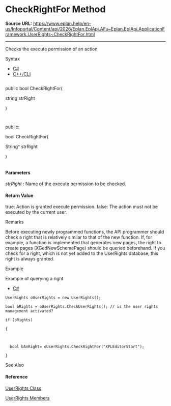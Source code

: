 # CheckRightFor Method

**Source URL:** https://www.eplan.help/en-us/Infoportal/Content/api/2026/Eplan.EplApi.AFu~Eplan.EplApi.ApplicationFramework.UserRights~CheckRightFor.html

---

Checks the execute permission of an action

Syntax

- [C#](#i-syntax-CS)
- [C++/CLI](#i-syntax-CPP2005)

```
```
public bool CheckRightFor( 
   string strRight
)
```
```

```
```
public:
bool CheckRightFor( 
   String^ strRight
)
```
```

#### Parameters

*strRight*
:   Name of the execute permission to be checked.

#### Return Value

true: Action is granted execute permission. false: The action must not be executed by the current user.

Remarks

Before executing newly programmed functions, the API programmer should check a right that is relatively similar to that of the new function. If, for example, a function is implemented that generates new pages, the right to create pages (XGedNewSchemePage) should be queried beforehand. If you check for a right, which is not yet added to the UserRights database, this right is always granted.

Example

Example of querying a right

- [C#](#i-tab-content-9f17aff5-a918-4ced-80d4-6bf7ff31324f)

```
UserRights oUserRights = new UserRights();
bool bRights = oUserRights.CheckUserRights(); // is the user rights management activated?
if (bRights)
{

  bool bAnRight= oUserRights.CheckRightFor("XPLEditorStart");
}
```

See Also

#### Reference

[UserRights Class](Eplan.EplApi.AFu~Eplan.EplApi.ApplicationFramework.UserRights.html)
  
[UserRights Members](Eplan.EplApi.AFu~Eplan.EplApi.ApplicationFramework.UserRights_members.html)